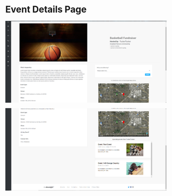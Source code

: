 # Event Details Page

![alt text](https://github.com/markcuatrona23/work-samples/blob/master/Event_Details/Event_Details.png)

![alt text](https://github.com/markcuatrona23/work-samples/blob/master/Event_Details/Event_Details2.png)
